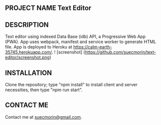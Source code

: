 ## PROJECT NAME Text Editor 

## DESCRIPTION  
Text editor using indexed Data Base (idb) API, a Progressive Web App (PWA). App uses webpack,  manifest and service worker to generate HTML file. App is deployed to Heroku at https://calm-earth-35745.herokuapp.com/.
! [screenshot] (https://github.com/suecmorin/text-editor/screenshot.png)


## INSTALLATION   
Clone the repository; type "npm install" to install client and server necessities, then type "npm run start".

## CONTACT ME
Contact me at suecmorin@gmail.com.
